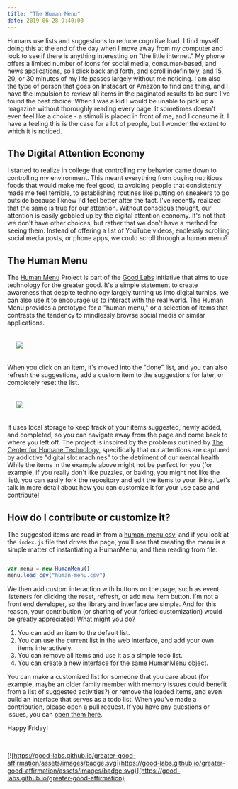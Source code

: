 ```yaml
---
title: "The Human Menu"
date: 2019-06-28 9:40:00
---
```


Humans use lists and suggestions to reduce cognitive load. I find myself doing
this at the end of the day when I move away from my computer and look to see
if there is anything interesting on "the little internet."
My phone offers a limited number of icons for social media, consumer-based, 
and news applications, so I click back and forth, and scroll indefinitely, 
and 15, 20, or 30 minutes of my life passes largely without me noticing.
I am also the type of person that goes on Instacart or Amazon to find one thing,
and I have the impulsion to review all items in the paginated results to
be sure I've found the best choice. When I was a kid I would be unable to
pick up a magazine without thoroughly reading every page. It sometimes doesn't
even feel like a choice - a stimuli is placed in front of me, and I consume it.
I have a feeling this is the case for a lot of people, but I wonder the extent
to which it is noticed.

## The Digital Attention Economy

I started to realize in college that controlling my behavior came down to 
controlling my environment. This meant everything from buying nutritious foods
that would make me feel good, to avoiding people that consistently made me feel
terrible, to establishing routines like putting on sneakers to go outside because
I knew I'd feel better after the fact. I've recently realized that the same is true for our attention. Without
conscious thought, our attention is easily gobbled up by the digital attention
economy. It's not that we don't have other choices, but rather that
we don't have a method for seeing them. Instead of offering a list of YouTube 
videos, endlessly scrolling social media posts, or phone apps, we could
scroll through a human menu?

## The Human Menu

The <a href="https://good-labs.github.io/human-menu" target="_blank">Human Menu</a>
Project is part of the <a href="https://good-labs.github.io/" target="_blank">Good Labs</a>
initiative that aims to use technology for the greater good. It's a simple statement to create awareness that despite technology largely turning us into digital turnips, we can also use it to encourage us to interact with
the real world. The Human Menu provides a prototype for a "human menu," or a selection of items
that contrasts the tendency to mindlessly browse social media or similar
applications.

<div style="padding:20px">
<a href="https://vsoch.github.io/assets/images/posts/human-menu/human-menu.png"><img src="https://vsoch.github.io/assets/images/posts/human-menu/human-menu.png"></a>
</div>

When you click on an item, it's moved into the "done" list, and you can
also refresh the suggestions, add a custom item to the suggestions for later,
or completely reset the list.

<div style="padding:20px">
<a href="https://vsoch.github.io/assets/images/posts/human-menu/done.png"><img src="https://vsoch.github.io/assets/images/posts/human-menu/done.png"></a>
</div>

It uses local storage to keep track of your items suggested, newly added, and completed,
so you can navigate away from the page and come back to where you left off.
The project is inspired by the problems outlined  by <a href="https://humanetech.com/problem/" target="_blank">The Center for Humane Technology</a>, specifically that our attentions are captured by addictive "digital slot 
machines" to the detriment of our mental health. While the items in the example
above might not be perfect for you (for example, if you really don't like puzzles, or
baking, you might not like the list), you can easily fork the repository and edit
the items to your liking. Let's talk in more detail about how you can customize
it for your use case and contribute!

## How do I contribute or customize it?

The suggested items are read in from a <a target="_blank" href="https://github.com/good-labs/human-menu/blob/master/human-menu.csv">human-menu.csv</a>, and if you look at the `index.js` file that drives 
the page, you'll see that creating the menu is a simple matter of instantiating a HumanMenu, and then reading 
from file:

```javascript

var menu = new HumanMenu()
menu.load_csv("human-menu.csv")

```

We then add custom interaction with buttons on the page, such as event listeners
for clicking the reset, refresh, or add new item button. I'm not a front
end developer, so the library and interface are simple. And
for this reason, your contribution (or sharing of your forked customization) 
would be greatly appreciated! What might you do?

<ol class="custom-counter">
   <li>You can add an item to the default list.</li>
   <li>You can use the current list in the web interface, and add your own items interactively.</li>
   <li>You can remove all items and use it as a simple todo list.</li>
   <li>You can create a new interface for the same HumanMenu object.</li>
</ol>

You can make a customized list for someone that you care about (for example, maybe
an older family member with memory issues could benefit from a list of suggested activities?)
or remove the loaded items, and even build an interface that serves as a todo list.
When you've made a contribution, please open a pull request. If you have
any questions or issues, you can <a href="https://www.github.com/good-labs/human-menu/issues" target="_blank">open them here</a>.

Happy Friday!

<br>

[![https://good-labs.github.io/greater-good-affirmation/assets/images/badge.svg](https://good-labs.github.io/greater-good-affirmation/assets/images/badge.svg)](https://good-labs.github.io/greater-good-affirmation)
